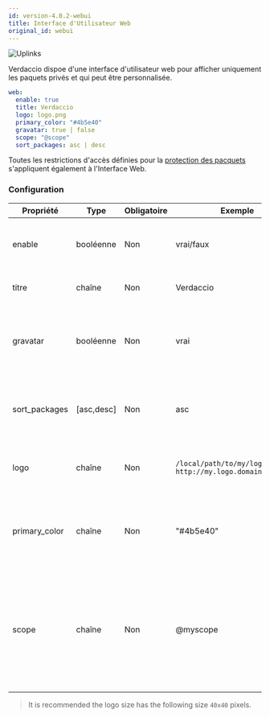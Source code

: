 ```yaml
---
id: version-4.0.2-webui
title: Interface d'Utilisateur Web
original_id: webui
---
```


![Uplinks](https://user-images.githubusercontent.com/558752/52916111-fa4ba980-32db-11e9-8a64-f4e06eb920b3.png)

Verdaccio dispoe d'une interface d'utilisateur web pour afficher uniquement les paquets privés et qui peut être personnalisée.

```yaml
web:
  enable: true
  title: Verdaccio
  logo: logo.png
  primary_color: "#4b5e40"
  gravatar: true | false
  scope: "@scope"
  sort_packages: asc | desc
```

Toutes les restrictions d'accès définies pour la [protection des pacquets](protect-your-dependencies.md) s'appliquent également à l'Interface Web.

### Configuration

| Propriété     | Type       | Obligatoire | Exemple                                                       | Soutien    | Description                                                                                                              |
| ------------- | ---------- | ----------- | ------------------------------------------------------------- | ---------- | ------------------------------------------------------------------------------------------------------------------------ |
| enable        | booléenne  | Non         | vrai/faux                                                     | tous       | permettre l’affichage de l’interface web                                                                                 |
| titre         | chaîne     | Non         | Verdaccio                                                     | tous       | Description du titre HTML                                                                                                |
| gravatar      | booléenne  | Non         | vrai                                                          | `>v4`   | Gravatars will be generated under the hood if this property is enabled                                                   |
| sort_packages | [asc,desc] | Non         | asc                                                           | `>v4`   | By default private packages are sorted by ascending                                                                      |
| logo          | chaîne     | Non         | `/local/path/to/my/logo.png` `http://my.logo.domain/logo.png` | tous       | a URI where logo is located (header logo)                                                                                |
| primary_color | chaîne     | Non         | "#4b5e40"                                                     | `>4`    | The primary color to use throughout the UI (header, etc)                                                                 |
| scope         | chaîne     | Non         | @myscope                                                      | `>v3.x` | If you're using this registry for a specific module scope, specify that scope to set it in the webui instructions header |

> It is recommended the logo size has the following size `40x40` pixels.